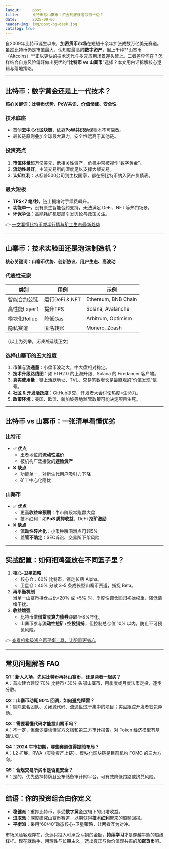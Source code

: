 ```yaml
---
layout:     post
title:      比特币与山寨币：资金到底该落袋哪一边？
date:       2025-09-05
header-img: img/post-bg-desk.jpg
catalog: true
---
```


自2009年比特币诞生以来，**加密货币市场**在短短十余年扩张成数万亿美元赛道。虽然比特币仍是市值最大、认知度最高的**数字资产**，但上千种**山寨币（Altcoins）**正以更快的技术迭代与多元应用场景迎头赶上。二者差异何在？怎样结合自身风险偏好做出更优的“**比特币 vs 山寨币**”选择？本文用白话拆解核心逻辑与落地策略。

---

## 比特币：数字黄金还是上一代技术？

**核心关键词：比特币优势、PoW共识、价值储藏、安全性**

### 技术底座
- 首创**去中心化区块链**，依靠**PoW共识**确保账本不可篡改。
- 最长链原则叠加全球最大算力，安全性远高于其他链。

### 投资亮点
1. **市值体量**超万亿美元，低相关性资产，危机中常被视作“数字黄金”。
2. **流动性最好**，主流交易所的深度足以支撑大额交易。
3. **认知红利**：从标普500公司到主权国家，都在把比特币纳入资产负债表。

### 最大短板
- **TPS<7 笔/秒**，链上拥堵时手续费飙升。
- **功能单一**，没有原生智能合约支持，无法满足 DeFi、NFT 等热门场景。
- **环保争议**：高能耗矿机屡屡引发舆论与政策关注。

👉 [一文看懂比特币减半行情与矿工生态最新趋势](https://okxdog.com/)

---

## 山寨币：技术实验田还是泡沫制造机？

**核心关键词：山寨币优势、创新协议、用户生态、高波动**

### 代表性玩家
| 类别 | 用例 | 示例 |
|---|---|---|
| 智能合约公链 | 运行DeFi & NFT | Ethereum, BNB Chain |
| 高性能Layer1 | 提升TPS | Solana, Avalanche |
| 模块化Rollup | 降低Gas | Arbitrum, Optimism |
| 隐私赛道 | 匿名转账 | Monero, Zcash |

（以上为列举，*无表格*延续正文）

### 选择山寨币的五大维度
1. **市值与流通量**：小盘币波动大，中大盘相对稳定。
2. **技术升级路线图**：如 ETH2.0 的上海升级、Solana 的 Firedancer 客户端。
3. **真实使用量**：链上活跃地址、TVL、交易笔数增长是最直观的“价值发现”信号。
4. **社区 & 开发活跃度**：GitHub提交、开发者大会讨论热度=生命力。
5. **政策环境**：美国、欧盟、新加坡等地监管政策可能决定项目生死。

---

## 比特币 vs 山寨币：一张清单看懂优劣

### 比特币
- ✅ **优点**
  - 王者地位的**流动性溢价**  
  - 被机构广泛接受的**避险资产**
- ❌ **缺点**
  - 功能单一，对新生代用户吸引力下降  
  - 矿工中心化隐忧

### 山寨币
- ✅ **优点**
  - 更高**收益率预期**：牛市阶段常跑嬴大盘  
  - 技术红利：如**PoS 质押收益**、DeFi **挖矿激励**
- ❌ **缺点**
  - **流动性碎片化**：小币种瞬间滑点可超5%  
  - **监管不确定**：SEC诉讼、交易所下架风险

---

## 实战配置：如何把鸡蛋放在不同篮子里？

1. **核心-卫星策略**  
   - 核心仓：60% 比特币，锁定长期 Alpha。  
   - 卫星仓：40% 分散 3–5 条成长型山寨币赛道，捕捉 Beta。
2. **再平衡机制**  
   当单一山寨币持仓占比>20% 或 <5% 时，季度性调仓回归初始权重，降低情绪干扰。
3. **收益增强**  
   - 比特币做**借贷**或**算力债券**赚取4–8%年化。  
   - 山寨币参与**流动性挖矿**+**空投猎捕**，但控制总仓位 10% 以内，防止不可预见风险。

👉 [查看机构级资产再平衡工具，让配置更省心](https://okxdog.com/)

---

## 常见问题解答 FAQ

**Q1：新人入场，先买比特币再补山寨币，还是两者一起买？**  
A：首次建仓建议 70% 比特币+30% 头部山寨币，用季度或月度法币定投，逐步分散。

**Q2：山寨币动辄 90% 回调，如何避免踩雷？**  
A：剔除匿名团队、关闭源代码、流通盘过于集中的项目；实盘跟踪开发者钱包异动。

**Q3：需要看懂代码才能投山寨币吗？**  
A：不一定，但至少要读懂官方文档和第三方审计报告，对 Token 经济模型有基础认知。

**Q4：2024 牛市初期，哪些赛道值得提前布局？**  
A：L2 扩展、RWA（实物资产上链）、模块化区块链是目前机构 FOMO 的三大方向。

**Q5：合规交易所买币是否更安全？**  
A：是的，优先选择持牌且公布储备审计的平台，可有效降低跑路或挤兑风险。

---

## 结语：你的投资组合由你定义

- **稳健派**：重押比特币，享受**数字黄金**逻辑下的贝塔收益。  
- **进取派**：深度研究山寨币赛道，以期获得**技术红利**带来的超额回报。  
- **平衡派**：采用“60/40”动态核心-卫星策略，让两者互为对冲。

市场风险客观存在，永远只投入可承受亏损的金额，**持续学习**才是穿越牛熊的超级杠杆。现在就动手，用理性与长期主义，选出真正与你价值观共振的**加密货币**吧。